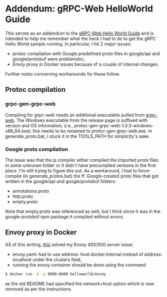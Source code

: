 # Addendum: gRPC-Web HelloWorld Guide

This serves as an addendum to the [gRPC-Web Hello World Guide](https://github.com/grpc/grpc-web/tree/master/net/grpc/gateway/examples/helloworld) and is intended to help me remember what the heck I had to do to get the gRPC Hello World sample running. In particular, I hit 2 major issues:

 - protoc compilation with Google predefined proto files in google/api and google/protobuf were problematic;
 - Envoy proxy in Docker issues because of a couple of internal changes.

 Further notes concerning workarounds for these follow.

## Protoc compilation

### grpc-gen-grpc-web 
Compiling for grpc-web needs an additional executable pulled from [grpc-web](https://github.com/grpc/grpc-web/releases). The Windows executable from the release page is suffixed with version and OS information; (i.e., protoc-gen-grpc-web-1.0.3-windows-x86_64.exe); this needs to be renamed to protoc-gen-grpc-web.exe. In generate_proto.bat, I stuck it in the TOOLS_PATH for simplicity's sake. 

### Google proto compilation
The issue was that the js compiler either compiled the imported proto files in some unknown folder or it didn't have precompiled versions in the first place. I'm still trying to figure this out. As a workaround, I had to force-compile (in generate_protos.bat) the ff. Google-created proto files that got written in the google/api and google/protobuf folders:

- annotations.proto
- http.proto
- empty.proto

Note that empty.proto was referenced as well, but I think since it was in the google-protobuf npm package it compiled without errors.

## Envoy proxy in Docker

AS of this writing, [this](https://github.com/grpc/grpc-web/issues/436) solved my Envoy 400/500 server
 issue:
 - envoy.yaml: had to use address: host.docker.internal instead of address: localhost under the clusters field,
 - running the envoy container should be done using the command

```sh
$ docker run -d -p 8080:8080 helloworld/envoy
```

  as the old README had specified the network=host option which is now removed as per the instructions. 

